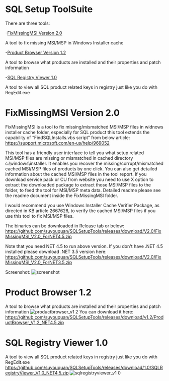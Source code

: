 # SQL Setup ToolSuite
There are three tools:


-[FixMissingMSI Version 2.0](#fixmissingmsi-version-20)

A tool to fix missing MSI/MSP in Windows Installer cache



-[Product Browser Version 1.2](#product-browser-12)

A tool to browse what products are installed and their properties and patch information



-[SQL Registry Viewer 1.0](#sql-registry-viewer-10)

A tool to view all SQL product related keys in registry just like you do with RegEdit.exe



# FixMissingMSI Version 2.0

FixMissingMSI is a tool to fix missing/mismatched MSI/MSP files in widnows installer cache folder, especially for SQL product this tool extends the capability of “FindSQLInstalls.vbs script” from below article:
https://support.microsoft.com/en-us/help/969052

This tool has a friendly user interface to tell you what setup related MSI/MSP files are missing or mismatched in cached directory c:\windows\installer. It enables you recover the missing/corrupt/mismatched cached MSI/MSP files of products by one click. You can also get detailed information about the cached MSI/MSP files in the tool report. If you download service pack or CU from website you need to use X option to extract the downloaded package to extract those MSI/MSP files to the folder, to feed the tool for MSI/MSP meta data. Detailed readme please see the readme document inside the FixMissingMSI folder.

I would recommend you  use Windows Installer Cache Verifier Package, as directed in KB article 2667628, to verify the cached  MSI/MSP files if you use this tool to fix MSI/MSP files.

The binaries can be downloaded in Release tab or below:
https://github.com/suyouquan/SQLSetupTools/releases/download/V2.0/FixMissingMSI_V2.0_ForNET4.5.zip

Note that you need NET 4.5 to run above version.
If you don't have .NET 4.5 installed please download .NET 3.5 version here:
https://github.com/suyouquan/SQLSetupTools/releases/download/V2.0/FixMissingMSI_V2.0_ForNET3.5.zip

Screenshot:
![screenshot](https://user-images.githubusercontent.com/35096859/35314819-939ae972-0103-11e8-8e32-f0f9bcc7475e.png)


# Product Browser 1.2
A tool to browse what products are installed and their properties and patch information
![productbrowser_v1 2](https://user-images.githubusercontent.com/35096859/35320665-8edb720a-011f-11e8-9417-1dd2f568fabe.png)
You can download it here:
https://github.com/suyouquan/SQLSetupTools/releases/download/v1.2/ProductBrowser_V1.2_NET4.5.zip


# SQL Registry Viewer 1.0
A tool to view all SQL product related keys in registry just like you do with RegEdit.exe
https://github.com/suyouquan/SQLSetupTools/releases/download/1.0/SQLRegistryViewer_V1.0_NET4.5.zip
![sqlregistryviewer_v1 0](https://user-images.githubusercontent.com/35096859/35322758-61b34efe-0126-11e8-980e-611a7cb4b1c9.png)


